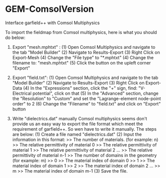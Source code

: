 # GEM-ComsolVersion
Interface garfield++ with Comsol Multiphysics

To import the fieldmap from Comsol multiphysics, here is what you should do below:
1. Export "mesh.mphtxt" :
    (1) Open Comsol Multiphysics and navigate to the tab "Model Builder"
    (2) Navigate to Results-Export
    (3) Right Click on Export-Mesh
    (4) Change the "File type" to "*.mphtxt"
    (4) Change the filename to: "mesh.mphtxt"
    (5) Click the button on the upleft corner "Export"
    
2. Export "field.txt":
    (1) Open Comsol Multiphysics and navigate to the tab "Model Builder"
    (2) Navigate to Results-Export
    (3) Right Click on Export-Data
    (4) In the "Expressions" section, click the "+" sign, find: "V-Electrical potential", click on that
    (5) In the "Advanced" section, change the "Resolution" to "Custom" and set the "Lagrange-element node-point order" to 2
    (6) Change the "Filename" to "field.txt" and click on "Export" button
    
3. Write "dielectrics.dat" manually
    Comsol multiphysics seems don't provide us an easy way to export the file format which meet the requirement of garfield++.     So wen have to write it manually.
    The steps are below:
    (1) Create a file named "dielectrics.dat"
    (2) Input the information in this format:
        >> The number of materials. (for example: n)
        >> The relative permittivity of material 0
        >> The relative permittivity of material 1
        >> The relative permittivity of material 2
        ...
        >> The relative permittivity of material n-1
        >> The number of domains in the geometry (for example: m)
        >> 0
        >> The material index of domain 0
        >> 1
        >> The material index of domain 1
        >> 2
        >> The material index of domain 2
        ...
        >> m
        >> The material index of domain m-1
    (3) Save the file.
